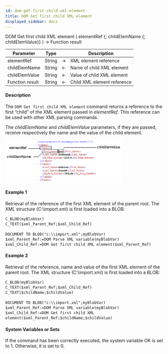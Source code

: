 ```yaml
---
id: dom-get-first-child-xml-element
title: DOM Get first child XML element
displayed_sidebar: docs
---
```



<!-- REF #_command_.DOM Get first child XML element.Syntax-->DOM Get first child XML element ( elementRef {; childElemName {; childElemValue}} ) -> Function result<!-- END REF-->


<!-- REF #_command_.DOM Get first child XML element.Params -->
|Parameter|Type||Description|
|---------|--- |:---:|------|
|elementRef|String|->|XML element reference|
|childElemName|String|<-|Name of child XML element|
|childElemValue|String|<-|Value of child XML element|
|Function result|String|<-|Child XML element reference|
<!-- END REF -->


#### Description




The `DOM Get first child XML element` command returns a reference to the first “child” of the XML element passed in *elementRef*. This reference can be used with other XML parsing commands.

The *childElemName* and *childElemValue* parameters, if they are passed, receive respectively the name and the value of the child element.

![](img/39972/pict39972.en.png)


#### Example 1


Retrieval of the reference of the first XML element of the parent root. The XML structure (C:\\import.xml) is first loaded into a BLOB:

```4d
C_BLOB(myBlobVar)
C_TEXT($xml_Parent_Ref;$xml_Child_Ref)

DOCUMENT TO BLOB("c:\\import.xml";myBlobVar)
$xml_Parent_Ref:=DOM Parse XML variable(myBlobVar)
$xml_Child_Ref:=DOM Get first child XML element($xml_Parent_Ref)
```



#### Example 2


Retrieval of the reference, name and value of the first XML element of the parent root. The XML structure (C:\\import.xml) is first loaded into a BLOB:

```4d
C_BLOB(myBlobVar)
C_TEXT($xml_Parent_Ref;$xml_Child_Ref)
C_TEXT($childName;$childValue)

DOCUMENT TO BLOB("c:\\import.xml";myBlobVar)
$xml_Parent_Ref:=DOM Parse XML variable(myBlobVar)
$xml_Child_Ref:=DOM Get first child XML element($xml_Parent_Ref;$childName;$childValue)
```



#### System Variables or Sets




If the command has been correctly executed, the system variable OK is set to 1. Otherwise, it is set to 0.  
